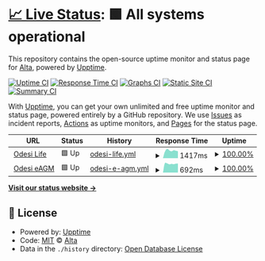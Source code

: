 # [📈 Live Status](https://falconeri.github.io/odesi-uptime): <!--live status--> **🟩 All systems operational**

This repository contains the open-source uptime monitor and status page for [Alta](https://altaa.id/), powered by [Upptime](https://github.com/upptime/upptime).

[![Uptime CI](https://github.com/falconeri/odesi-uptime/workflows/Uptime%20CI/badge.svg)](https://github.com/falconeri/odesi-uptime/actions?query=workflow%3A%22Uptime+CI%22)
[![Response Time CI](https://github.com/falconeri/odesi-uptime/workflows/Response%20Time%20CI/badge.svg)](https://github.com/falconeri/odesi-uptime/actions?query=workflow%3A%22Response+Time+CI%22)
[![Graphs CI](https://github.com/falconeri/odesi-uptime/workflows/Graphs%20CI/badge.svg)](https://github.com/falconeri/odesi-uptime/actions?query=workflow%3A%22Graphs+CI%22)
[![Static Site CI](https://github.com/falconeri/odesi-uptime/workflows/Static%20Site%20CI/badge.svg)](https://github.com/falconeri/odesi-uptime/actions?query=workflow%3A%22Static+Site+CI%22)
[![Summary CI](https://github.com/falconeri/odesi-uptime/workflows/Summary%20CI/badge.svg)](https://github.com/falconeri/odesi-uptime/actions?query=workflow%3A%22Summary+CI%22)

With [Upptime](https://upptime.js.org), you can get your own unlimited and free uptime monitor and status page, powered entirely by a GitHub repository. We use [Issues](https://github.com/falconeri/odesi-uptime/issues) as incident reports, [Actions](https://github.com/falconeri/odesi-uptime/actions) as uptime monitors, and [Pages](https://falconeri.github.io/odesi-uptime) for the status page.

<!--start: status pages-->
<!-- This summary is generated by Upptime (https://github.com/upptime/upptime) -->
<!-- Do not edit this manually, your changes will be overwritten -->
<!-- prettier-ignore -->
| URL | Status | History | Response Time | Uptime |
| --- | ------ | ------- | ------------- | ------ |
| <img alt="" src="https://icons.duckduckgo.com/ip3/odesi.life.ico" height="13"> [Odesi Life](https://odesi.life/ping) | 🟩 Up | [odesi-life.yml](https://github.com/falconeri/odesi-uptime/commits/HEAD/history/odesi-life.yml) | <details><summary><img alt="Response time graph" src="./graphs/odesi-life/response-time-week.png" height="20"> 1417ms</summary><br><a href="https://falconeri.github.io/odesi-uptime/history/odesi-life"><img alt="Response time 1243" src="https://img.shields.io/endpoint?url=https%3A%2F%2Fraw.githubusercontent.com%2Ffalconeri%2Fodesi-uptime%2FHEAD%2Fapi%2Fodesi-life%2Fresponse-time.json"></a><br><a href="https://falconeri.github.io/odesi-uptime/history/odesi-life"><img alt="24-hour response time 1658" src="https://img.shields.io/endpoint?url=https%3A%2F%2Fraw.githubusercontent.com%2Ffalconeri%2Fodesi-uptime%2FHEAD%2Fapi%2Fodesi-life%2Fresponse-time-day.json"></a><br><a href="https://falconeri.github.io/odesi-uptime/history/odesi-life"><img alt="7-day response time 1417" src="https://img.shields.io/endpoint?url=https%3A%2F%2Fraw.githubusercontent.com%2Ffalconeri%2Fodesi-uptime%2FHEAD%2Fapi%2Fodesi-life%2Fresponse-time-week.json"></a><br><a href="https://falconeri.github.io/odesi-uptime/history/odesi-life"><img alt="30-day response time 1349" src="https://img.shields.io/endpoint?url=https%3A%2F%2Fraw.githubusercontent.com%2Ffalconeri%2Fodesi-uptime%2FHEAD%2Fapi%2Fodesi-life%2Fresponse-time-month.json"></a><br><a href="https://falconeri.github.io/odesi-uptime/history/odesi-life"><img alt="1-year response time 1251" src="https://img.shields.io/endpoint?url=https%3A%2F%2Fraw.githubusercontent.com%2Ffalconeri%2Fodesi-uptime%2FHEAD%2Fapi%2Fodesi-life%2Fresponse-time-year.json"></a></details> | <details><summary><a href="https://falconeri.github.io/odesi-uptime/history/odesi-life">100.00%</a></summary><a href="https://falconeri.github.io/odesi-uptime/history/odesi-life"><img alt="All-time uptime 99.61%" src="https://img.shields.io/endpoint?url=https%3A%2F%2Fraw.githubusercontent.com%2Ffalconeri%2Fodesi-uptime%2FHEAD%2Fapi%2Fodesi-life%2Fuptime.json"></a><br><a href="https://falconeri.github.io/odesi-uptime/history/odesi-life"><img alt="24-hour uptime 100.00%" src="https://img.shields.io/endpoint?url=https%3A%2F%2Fraw.githubusercontent.com%2Ffalconeri%2Fodesi-uptime%2FHEAD%2Fapi%2Fodesi-life%2Fuptime-day.json"></a><br><a href="https://falconeri.github.io/odesi-uptime/history/odesi-life"><img alt="7-day uptime 100.00%" src="https://img.shields.io/endpoint?url=https%3A%2F%2Fraw.githubusercontent.com%2Ffalconeri%2Fodesi-uptime%2FHEAD%2Fapi%2Fodesi-life%2Fuptime-week.json"></a><br><a href="https://falconeri.github.io/odesi-uptime/history/odesi-life"><img alt="30-day uptime 99.91%" src="https://img.shields.io/endpoint?url=https%3A%2F%2Fraw.githubusercontent.com%2Ffalconeri%2Fodesi-uptime%2FHEAD%2Fapi%2Fodesi-life%2Fuptime-month.json"></a><br><a href="https://falconeri.github.io/odesi-uptime/history/odesi-life"><img alt="1-year uptime 99.38%" src="https://img.shields.io/endpoint?url=https%3A%2F%2Fraw.githubusercontent.com%2Ffalconeri%2Fodesi-uptime%2FHEAD%2Fapi%2Fodesi-life%2Fuptime-year.json"></a></details>
| <img alt="" src="https://icons.duckduckgo.com/ip3/eagm.my.ico" height="13"> [Odesi eAGM](https://eagm.my/ping) | 🟩 Up | [odesi-e-agm.yml](https://github.com/falconeri/odesi-uptime/commits/HEAD/history/odesi-e-agm.yml) | <details><summary><img alt="Response time graph" src="./graphs/odesi-e-agm/response-time-week.png" height="20"> 692ms</summary><br><a href="https://falconeri.github.io/odesi-uptime/history/odesi-e-agm"><img alt="Response time 679" src="https://img.shields.io/endpoint?url=https%3A%2F%2Fraw.githubusercontent.com%2Ffalconeri%2Fodesi-uptime%2FHEAD%2Fapi%2Fodesi-e-agm%2Fresponse-time.json"></a><br><a href="https://falconeri.github.io/odesi-uptime/history/odesi-e-agm"><img alt="24-hour response time 694" src="https://img.shields.io/endpoint?url=https%3A%2F%2Fraw.githubusercontent.com%2Ffalconeri%2Fodesi-uptime%2FHEAD%2Fapi%2Fodesi-e-agm%2Fresponse-time-day.json"></a><br><a href="https://falconeri.github.io/odesi-uptime/history/odesi-e-agm"><img alt="7-day response time 692" src="https://img.shields.io/endpoint?url=https%3A%2F%2Fraw.githubusercontent.com%2Ffalconeri%2Fodesi-uptime%2FHEAD%2Fapi%2Fodesi-e-agm%2Fresponse-time-week.json"></a><br><a href="https://falconeri.github.io/odesi-uptime/history/odesi-e-agm"><img alt="30-day response time 2039" src="https://img.shields.io/endpoint?url=https%3A%2F%2Fraw.githubusercontent.com%2Ffalconeri%2Fodesi-uptime%2FHEAD%2Fapi%2Fodesi-e-agm%2Fresponse-time-month.json"></a><br><a href="https://falconeri.github.io/odesi-uptime/history/odesi-e-agm"><img alt="1-year response time 714" src="https://img.shields.io/endpoint?url=https%3A%2F%2Fraw.githubusercontent.com%2Ffalconeri%2Fodesi-uptime%2FHEAD%2Fapi%2Fodesi-e-agm%2Fresponse-time-year.json"></a></details> | <details><summary><a href="https://falconeri.github.io/odesi-uptime/history/odesi-e-agm">100.00%</a></summary><a href="https://falconeri.github.io/odesi-uptime/history/odesi-e-agm"><img alt="All-time uptime 99.81%" src="https://img.shields.io/endpoint?url=https%3A%2F%2Fraw.githubusercontent.com%2Ffalconeri%2Fodesi-uptime%2FHEAD%2Fapi%2Fodesi-e-agm%2Fuptime.json"></a><br><a href="https://falconeri.github.io/odesi-uptime/history/odesi-e-agm"><img alt="24-hour uptime 100.00%" src="https://img.shields.io/endpoint?url=https%3A%2F%2Fraw.githubusercontent.com%2Ffalconeri%2Fodesi-uptime%2FHEAD%2Fapi%2Fodesi-e-agm%2Fuptime-day.json"></a><br><a href="https://falconeri.github.io/odesi-uptime/history/odesi-e-agm"><img alt="7-day uptime 100.00%" src="https://img.shields.io/endpoint?url=https%3A%2F%2Fraw.githubusercontent.com%2Ffalconeri%2Fodesi-uptime%2FHEAD%2Fapi%2Fodesi-e-agm%2Fuptime-week.json"></a><br><a href="https://falconeri.github.io/odesi-uptime/history/odesi-e-agm"><img alt="30-day uptime 99.91%" src="https://img.shields.io/endpoint?url=https%3A%2F%2Fraw.githubusercontent.com%2Ffalconeri%2Fodesi-uptime%2FHEAD%2Fapi%2Fodesi-e-agm%2Fuptime-month.json"></a><br><a href="https://falconeri.github.io/odesi-uptime/history/odesi-e-agm"><img alt="1-year uptime 99.99%" src="https://img.shields.io/endpoint?url=https%3A%2F%2Fraw.githubusercontent.com%2Ffalconeri%2Fodesi-uptime%2FHEAD%2Fapi%2Fodesi-e-agm%2Fuptime-year.json"></a></details>

<!--end: status pages-->

[**Visit our status website →**](https://falconeri.github.io/odesi-uptime)

## 📄 License

- Powered by: [Upptime](https://github.com/upptime/upptime)
- Code: [MIT](./LICENSE) © [Alta](https://altaa.id/)
- Data in the `./history` directory: [Open Database License](https://opendatacommons.org/licenses/odbl/1-0/)

